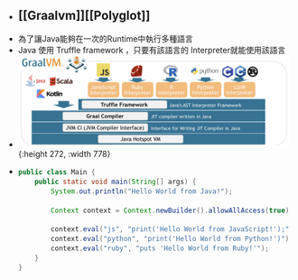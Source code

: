 - ## [[Graalvm]][[Polyglot]]
- 為了讓Java能夠在一次的Runtime中執行多種語言
- Java 使用 Truffle framework ，只要有該語言的 Interpreter就能使用該語言
- ![graalvm_truffle.png](../assets/graalvm_truffle_1678346468276_0.png){:height 272, :width 778}
- ```java
  public class Main {
      public static void main(String[] args) {
          System.out.println("Hello World from Java!");
  
          Context context = Context.newBuilder().allowAllAccess(true).build();
  
          context.eval("js", "print('Hello World from JavaScript!');");
          context.eval("python", "print('Hello World from Python!')");
          context.eval("ruby", "puts 'Hello World from Ruby!'");
      }
  }
  ```